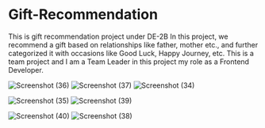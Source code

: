 # Gift-Recommendation
This is gift recommendation project under DE-2B
In this project, we recommend a gift based on relationships like father, mother etc., and further categorized it 
with occasions like Good Luck, Happy Journey, etc. This is a team project and I am a Team Leader in this 
project my role as a Frontend Developer.

![Screenshot (36)](https://user-images.githubusercontent.com/97346366/180040983-845e06a1-4919-4ec5-98df-6f70e4947fa5.png)
![Screenshot (37)](https://user-images.githubusercontent.com/97346366/180041004-62ac7680-9de3-4f3f-9f06-54fcb8ae6885.png)
![Screenshot (34)](https://user-images.githubusercontent.com/97346366/180042177-36662b0a-cb71-4057-9195-635ec019e730.png)


![Screenshot (35)](https://user-images.githubusercontent.com/97346366/180041246-17456a98-635d-415a-a859-8aca2affd118.png)
![Screenshot (39)](https://user-images.githubusercontent.com/97346366/180041355-9c034a88-53b6-4b1a-b54c-e9e6f408eee3.png)

![Screenshot (40)](https://user-images.githubusercontent.com/97346366/180041494-aefe9861-a9f0-4c5e-8908-d89d335d1bde.png)
![Screenshot (38)](https://user-images.githubusercontent.com/97346366/180041599-7e22798b-aebb-4106-914a-eb298a5d65f5.png)

